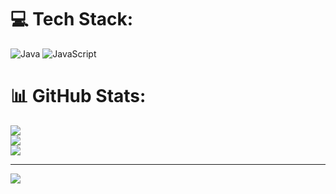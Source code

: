 
# 💻 Tech Stack:
![Java](https://img.shields.io/badge/java-%23ED8B00.svg?style=for-the-badge&logo=openjdk&logoColor=white) ![JavaScript](https://img.shields.io/badge/javascript-%23323330.svg?style=for-the-badge&logo=javascript&logoColor=%23F7DF1E)
# 📊 GitHub Stats:
![](https://github-readme-stats.vercel.app/api?username=khansadiq5&theme=dark&hide_border=false&include_all_commits=false&count_private=false)<br/>
![](https://github-readme-streak-stats.herokuapp.com/?user=khansadiq5&theme=dark&hide_border=false)<br/>
![](https://github-readme-stats.vercel.app/api/top-langs/?username=khansadiq5&theme=dark&hide_border=false&include_all_commits=false&count_private=false&layout=compact)

---
[![](https://visitcount.itsvg.in/api?id=khansadiq5&icon=0&color=0)](https://visitcount.itsvg.in)

<!-- Proudly created with GPRM ( https://gprm.itsvg.in ) -->
